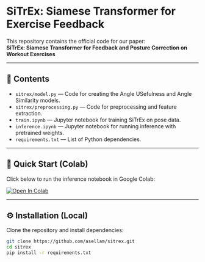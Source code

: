 # SiTrEx: Siamese Transformer for Exercise Feedback

This repository contains the official code for our paper:  
**SiTrEx: Siamese Transformer for Feedback and Posture Correction on Workout Exercises**

---

## 📌 Contents
- `sitrex/model.py` — Code for creating the Angle USefulness and Angle Similarity models.
- `sitrex/preprocessing.py` — Code for preprocessing and feature extraction.
- `train.ipynb` — Jupyter notebook for training SiTrEx on pose data.
- `inference.ipynb` — Jupyter notebook for running inference with pretrained weights.
- `requirements.txt` — List of Python dependencies.

---

## 🚀 Quick Start (Colab)

Click below to run the inference notebook in Google Colab:

[![Open In Colab](https://colab.research.google.com/assets/colab-badge.svg)](https://colab.research.google.com/github/asellam/sitrex/blob/main/inference.ipynb)

---

## ⚙️ Installation (Local)

Clone the repository and install dependencies:

```bash
git clone https://github.com/asellam/sitrex.git
cd sitrex
pip install -r requirements.txt